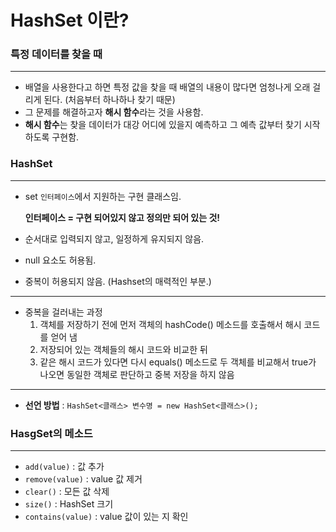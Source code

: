 # HashSet 이란?
### 특정 데이터를 찾을 때

---

- 배열을 사용한다고 하면 특정 값을 찾을 때 배열의 내용이 많다면 엄청나게 오래 걸리게 된다. (처음부터 하나하나 찾기 때문)
- 그 문제를 해결하고자 **해시 함수**라는 것을 사용함.
- **해시 함수**는 찾을 데이터가 대강 어디에 있을지 예측하고 그 예측 값부터 찾기 시작하도록 구현함.


### HashSet

---

- set `인터페이스`에서 지원하는 구현 클래스임.
    
  
  **인터페이스 = 구현 되어있지 않고 정의만 되어 있는 것!**
    
- 순서대로 입력되지 않고, 일정하게 유지되지 않음.
- null 요소도 허용됨.
- 중복이 허용되지 않음. (Hashset의 매력적인 부분.)

---

- 중복을 걸러내는 과정
    1. 객체를 저장하기 전에 먼저 객체의 hashCode() 메소드를 호출해서 해시 코드를 얻어 냄
    2. 저장되어 있는 객체들의 해시 코드와 비교한 뒤
    3. 같은 해시 코드가 있다면 다시 equals() 메소드로 두 객체를 비교해서 true가 나오면 동일한 객체로 판단하고 중복 저장을 하지 않음
---

- **선언 방법** : `HashSet<클래스> 변수명 = new HashSet<클래스>();`

### HasgSet의 메소드
---

- `add(value)` : 값 추가
- `remove(value)` : value 값 제거
- `clear()` : 모든 값 삭제
- `size()` : HashSet 크기
- `contains(value)` : value 값이 있는 지 확인
